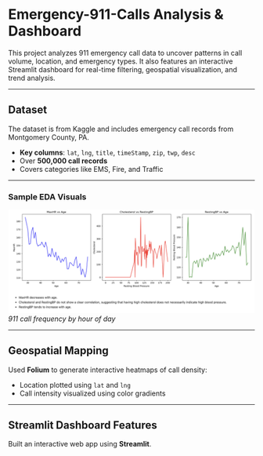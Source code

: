 # Emergency-911-Calls Analysis & Dashboard

This project analyzes 911 emergency call data to uncover patterns in call volume, location, and emergency types. 
It also features an interactive Streamlit dashboard for real-time filtering, geospatial visualization, and trend analysis.

---

## Dataset

The dataset is from Kaggle and includes emergency call records from Montgomery County, PA.

- **Key columns**: `lat`, `lng`, `title`, `timeStamp`, `zip`, `twp`, `desc`
- Over **500,000 call records**
- Covers categories like EMS, Fire, and Traffic

---

###  Sample EDA Visuals

![Call Volume by Hour](image.png)  
*911 call frequency by hour of day*


---

## Geospatial Mapping

Used **Folium** to generate interactive heatmaps of call density:

- Location plotted using `lat` and `lng`
- Call intensity visualized using color gradients

---

## Streamlit Dashboard Features

Built an interactive web app using **Streamlit**.
